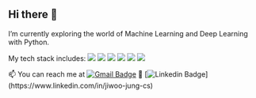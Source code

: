 ## Hi there 👋

I’m currently exploring the world of Machine Learning and Deep Learning with Python.

My tech stack includes:
<img src="https://img.shields.io/badge/Python-3776AB?style=flat-square&logo=Python&logoColor=white"/>
<img src="https://img.shields.io/badge/java-007396?style=flat-square&logo=java&logoColor=white"/>
<img src="https://img.shields.io/badge/C-A8B9CC?style=flat-square&logo=C&logoColor=white"/>
<img src="https://img.shields.io/badge/MySQL-4479A1?style=flat-square&logo=MySQL&logoColor=white"/>
<img src="https://img.shields.io/badge/Git-F05032?style=flat-square&logo=git&logoColor=white"/>
<img src="https://img.shields.io/badge/GitHub-181717?style=flat-square&logo=GitHub&logoColor=white"/>

📫 You can reach me at [![Gmail Badge](https://img.shields.io/badge/Gmail-d14836?style=flat-square&logo=Gmail&logoColor=white&link=mailto:jiu.jung.cs@gmail.com)](mailto:jiu.jung.cs@gmail.com)
🔗 [![Linkedin Badge](https://img.shields.io/badge/-LinkedIn-blue?style=flat-square&logo=Linkedin&logoColor=white&link=[https://www.linkedin.com/in/seong-yun-byeon-8183a8113/](https://www.linkedin.com/in/jiwoo-jung-cs))](https://www.linkedin.com/in/jiwoo-jung-cs)
